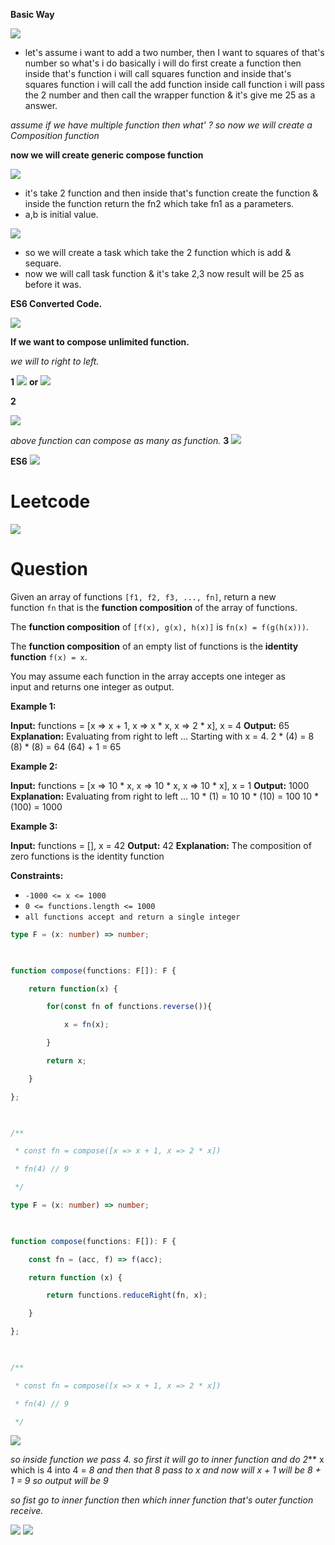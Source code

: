 **Basic Way**

![](https://i.imgur.com/zbJOHxI.png)


- let's assume i want to add a two number, then I want to squares of that's number so what's i do basically i will do first create a function then inside that's function i will call squares function and inside that's squares function i will call the add function inside call function i will pass the 2 number and then call the wrapper function & it's give me 25 as a answer.

*assume if we have multiple function then what' ? so now we will create a Composition function*


**now we will create generic compose function**

![](https://i.imgur.com/Xs8OjIV.png)


- it's take 2 function and then inside that's function create the function & inside the function return the fn2 which take fn1 as a parameters.
- a,b is initial value.

![](https://i.imgur.com/ntaf7W6.png)

- so we will create a task which take the 2 function which is add & sequare.
- now we will call task function & it's take 2,3 now result will be 25 as before it was.

**ES6 Converted Code.**

![](https://i.imgur.com/4XeOrdH.png)


**If we want to compose unlimited function.**

*we will to right to left.*

**1**
![](https://i.imgur.com/JXwHBo4.png)
**or**
![](https://i.imgur.com/xheBcUZ.png)

**2**

![](https://i.imgur.com/whffUhX.png)

*above function can compose as many as function.*
**3**
![](https://i.imgur.com/8c8cAvS.png)

**ES6**
![](https://i.imgur.com/C0vRPQc.png)


# Leetcode

![](https://i.imgur.com/wS6SRy4.png)

# Question
Given an array of functions `[f1, f2, f3, ..., fn]`, return a new function `fn` that is the **function composition** of the array of functions.

The **function composition** of `[f(x), g(x), h(x)]` is `fn(x) = f(g(h(x)))`.

The **function composition** of an empty list of functions is the **identity function** `f(x) = x`.

You may assume each function in the array accepts one integer as input and returns one integer as output.

**Example 1:**

**Input:** functions = [x => x + 1, x => x * x, x => 2 * x], x = 4
**Output:** 65
**Explanation:**
Evaluating from right to left ...
Starting with x = 4.
2 * (4) = 8
(8) * (8) = 64
(64) + 1 = 65

**Example 2:**

**Input:** functions = [x => 10 * x, x => 10 * x, x => 10 * x], x = 1
**Output:** 1000
**Explanation:**
Evaluating from right to left ...
10 * (1) = 10
10 * (10) = 100
10 * (100) = 1000

**Example 3:**

**Input:** functions = [], x = 42
**Output:** 42
**Explanation:**
The composition of zero functions is the identity function

**Constraints:**

- `-1000 <= x <= 1000`
- `0 <= functions.length <= 1000`
- `all functions accept and return a single integer`
```ts
type F = (x: number) => number;

  

function compose(functions: F[]): F {

    return function(x) {

        for(const fn of functions.reverse()){

            x = fn(x);

        }

        return x;

    }

};

  

/**

 * const fn = compose([x => x + 1, x => 2 * x])

 * fn(4) // 9

 */
```

```ts
type F = (x: number) => number;

  

function compose(functions: F[]): F {

    const fn = (acc, f) => f(acc);

    return function (x) {

        return functions.reduceRight(fn, x);

    }

};

  

/**

 * const fn = compose([x => x + 1, x => 2 * x])

 * fn(4) // 9

 */
```

![](https://i.imgur.com/7hZOZkk.png)

*so inside function we pass 4. so first it will go to inner function and do 2*** x which is 4 into 4 = *8 and then that 8 pass to x and now will x + 1 will be 8 + 1 = 9 so output will be 9*

*so fist go to inner function then which inner function that's outer function receive.*

![](https://i.imgur.com/jr950Th.png)
![](https://i.imgur.com/djhYP7x.png)



